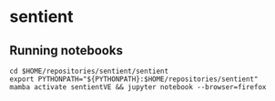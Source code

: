 # sentient

## Running notebooks
```
cd $HOME/repositories/sentient/sentient
export PYTHONPATH="${PYTHONPATH}:$HOME/repositories/sentient"
mamba activate sentientVE && jupyter notebook --browser=firefox
```
